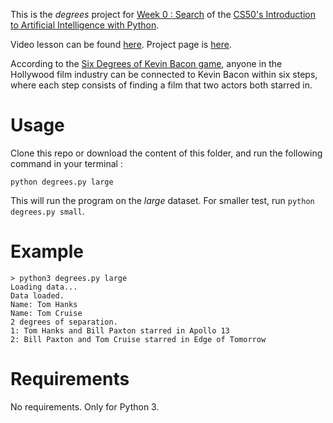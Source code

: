 This is the *degrees* project for [Week 0 : Search]() of the [CS50's Introduction to Artificial Intelligence with Python](https://cs50.harvard.edu/ai/).

Video lesson can be found [here](https://cs50.harvard.edu/ai/weeks/0/).
Project page is [here](https://cs50.harvard.edu/ai/projects/0/degrees/).

According to the [Six Degrees of Kevin Bacon game](https://en.wikipedia.org/wiki/Six_Degrees_of_Kevin_Bacon), anyone in the Hollywood film industry can be connected to Kevin Bacon within six steps, where each step consists of finding a film that two actors both starred in.

# Usage
Clone this repo or download the content of this folder, and run the following command in your terminal : 
```
python degrees.py large
```
This will run the program on the *large* dataset. For smaller test, run `python degrees.py small`.

# Example
```
> python3 degrees.py large
Loading data...
Data loaded.
Name: Tom Hanks
Name: Tom Cruise
2 degrees of separation.
1: Tom Hanks and Bill Paxton starred in Apollo 13
2: Bill Paxton and Tom Cruise starred in Edge of Tomorrow
```

# Requirements
No requirements. Only for Python 3.